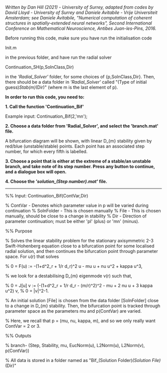 *Written by Dan Hill (2021) - University of Surrey, adapted from codes by David Lloyd - University of Surrey and
Daniele Avitabile - Vrije Universiteit Amsterdam; see Daniele Avitabile, "Numerical computation of coherent structures in
spatially-extended neural networks", Second International Conference on Mathematical Neuroscience, Antibes Juan-les-Pins, 2016.*


Before running this code, make sure you have run the initialisation code

Init.m

in the previous folder, and have run the radial solver

Continuation_SH(p,SolnClass,Dir)

in the *'Radial_Solver'* folder, for some choices of {p,SolnClass,Dir}. Then, there should be a data folder in *'Radial_Solver'* called "(Type of initial guess)_Stab(m)_(Dir)" (where m is the last element of p).

**In order to run this code, you need to:**

**1. Call the function 'Continuation_Bif'**

Example input: 
Continuation_Bif(2,'mn');

**2. Choose a data folder from 'Radial_Solver', and select the 'branch.mat' file.**

A bifurcation diagram will be shown, with linear D_{m} stability given by red/blue (unstable/stable) points. Each point has an 
associated step number, for which every fifth is labelled. 

**3. Choose a point that is either at the extreme of a stable/an unstable branch, and take note of its step number. Press any button to continue, and a dialogue box will open.** 

**4. Choose the *'solution_(Step number).mat'* file.**

------------------------------------------------------------------
%% Input:   Continuation_Bif(ContVar,Dir)

%           ContVar                 - Denotes which parameter value in p will be varied during continuation
%           SolnFolder              - This is chosen manually
%           File                    - This is chosen manually, should be close to a change in stability
%           Dir                     - Direction of parameter continuation; must be either 'pl' (plus) or 'mn' (minus).


%% Purpose

% Solves the linear stability problem for the stationary axisymmetric 2-3 Swift-Hohenberg equation close to a bifurcation point for some localised radial solution, and then continues the bifurcation point through parameter space. For u(r) that solves

% 0 = F(u) := -(1+d^2_r + 1/r d_r)^2 u - mu u + nu u^2 + kappa u^3,

% we look for a destabilising D_{m} eigenmode v(r) such that,

% 0 = J[u] v := (-(1+d^2_r + 1/r d_r - (m/r)^2)^2 - mu + 2 nu u + 3 kappa u^2) v,
% 0 = |v|^2-1.

% An initial solution [File] is chosen from the data folder [SolnFolder] close to a change in D_{m} stability. Then, the bifurcation point is tracked through parameter space as the parameters mu and p(ContVar) are varied.

% Here, we recall that  p = (mu, nu, kappa, m), and so we only really want ContVar = 2 or 3.

%% Outputs

%           branch- (Step, Stability, mu, EucNorm(u), L2Norm(u), L2Norm(v), p(ContVar))

% All data is stored in a folder named as "Bif_(Solution Folder)_(Solution File)_(Dir)" 

